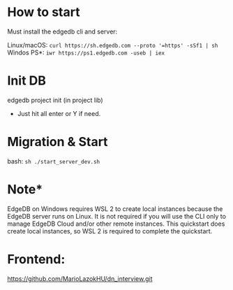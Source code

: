 # How to start
Must install the edgedb cli and server:

Linux/macOS: `curl https://sh.edgedb.com --proto '=https' -sSf1 | sh`
Windos PS*: `iwr https://ps1.edgedb.com -useb | iex`

# Init DB
edgedb project init (in project lib)
 - Just hit all enter or Y if need.

# Migration & Start
bash: `sh ./start_server_dev.sh`

# Note* 
EdgeDB on Windows requires WSL 2 to create local instances because the EdgeDB server runs on Linux. It is not required if you will use the CLI only to manage EdgeDB Cloud and/or other remote instances. This quickstart does create local instances, so WSL 2 is required to complete the quickstart.

# Frontend:
https://github.com/MarioLazokHU/dn_interview.git

